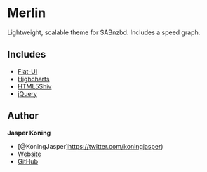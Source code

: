 Merlin
======

Lightweight, scalable theme for SABnzbd. Includes a speed graph.

## Includes
* [Flat-UI](http://designmodo.github.io/Flat-UI/)
* [Highcharts](http://www.highcharts.com/)
* [HTML5Shiv](https://github.com/aFarkas/html5shiv)
* [jQuery](https://jquery.com/)

## Author
**Jasper Koning**
+ [@KoningJasper]https://twitter.com/koningjasper)
+ [Website](http://sloth-o-naut.com)
+ [GitHub](https://github.com/sloth-o-naut)